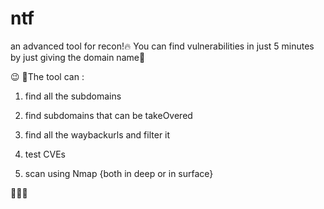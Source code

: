 # ntf
an advanced tool for recon!🔥 You can find vulnerabilities in just 5 minutes by just giving the domain name👀

 😉
🦉The tool can :

1. find all the subdomains

2. find subdomains that can be takeOvered

3. find all the waybackurls and filter it

4. test CVEs

5. scan using Nmap {both in deep or in surface} 

🦉🔥👀
